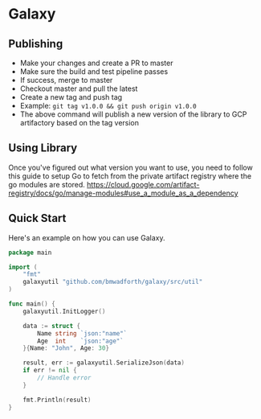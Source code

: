 # Galaxy

## Publishing
- Make your changes and create a PR to master
- Make sure the build and test pipeline passes
- If success, merge to master
- Checkout master and pull the latest
- Create a new tag and push tag
- Example: `git tag v1.0.0 && git push origin v1.0.0`
- The above command will publish a new version of the library to GCP artifactory based on the tag version

## Using Library
Once you've figured out what version you want to use, you need to follow this guide to setup Go to fetch from the private artifact registry where the go modules are stored.
https://cloud.google.com/artifact-registry/docs/go/manage-modules#use_a_module_as_a_dependency

## Quick Start

Here's an example on how you can use Galaxy.

```go
package main

import (
	"fmt"
	galaxyutil "github.com/bmwadforth/galaxy/src/util"
)

func main() {
	galaxyutil.InitLogger()

	data := struct {
		Name string `json:"name"`
		Age  int    `json:"age"`
	}{Name: "John", Age: 30}

	result, err := galaxyutil.SerializeJson(data)
	if err != nil {
		// Handle error
	}

	fmt.Println(result)
}

```
